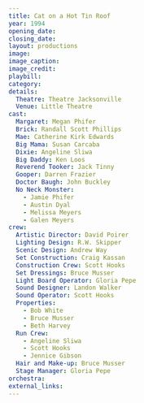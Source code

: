 ```yaml
---
title: Cat on a Hot Tin Roof
year: 1994
opening_date: 
closing_date: 
layout: productions
image:
image_caption:
image_credit:
playbill: 
category: 
details:
  Theatre: Theatre Jacksonville
  Venue: Little Theatre
cast:
  Margaret: Megan Phifer
  Brick: Randall Scott Phillips
  Mae: Catherine Kirk Edwards
  Big Mama: Susan Carcaba
  Dixie: Angeline Sliwa
  Big Daddy: Ken Loos
  Reverend Tooker: Jack Tinny
  Gooper: Darren Frazier
  Doctor Baugh: John Buckley
  No Neck Monster: 
    - Jamie Phifer 
    - Austin Dyal 
    - Melissa Meyers
    - Galen Meyers
crew:
  Artistic Director: David Poirer
  Lighting Design: R.W. Skipper
  Scenic Design: Andrew Way
  Set Construction: Craig Kassan
  Construction Crew: Scott Hooks
  Set Dressings: Bruce Musser
  Light Board Operator: Gloria Pepe
  Sound Designer: Landon Walker
  Sound Operator: Scott Hooks
  Properties: 
    - Bob White
    - Bruce Musser
    - Beth Harvey
  Run Crew: 
    - Angeline Sliwa
    - Scott Hooks
    - Jennice Gibson
  Hair and Make-up: Bruce Musser
  Stage Manager: Gloria Pepe
orchestra:
external_links:
---
```

